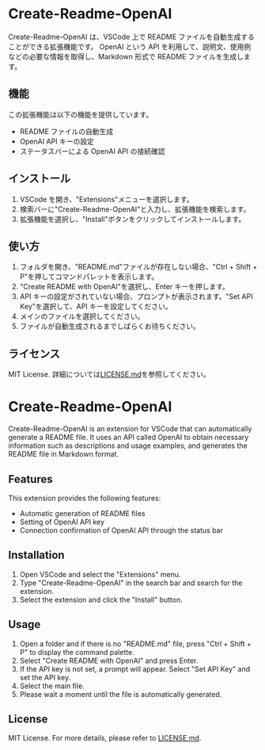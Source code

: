 # Create-Readme-OpenAI

Create-Readme-OpenAI は、VSCode 上で README ファイルを自動生成することができる拡張機能です。
OpenAI という API を利用して、説明文、使用例などの必要な情報を取得し、Markdown 形式で README ファイルを生成します。

## 機能

この拡張機能は以下の機能を提供しています。

- README ファイルの自動生成
- OpenAI API キーの設定
- ステータスバーによる OpenAI API の接続確認

## インストール

1. VSCode を開き、"Extensions"メニューを選択します。
2. 検索バーに"Create-Readme-OpenAI"と入力し、拡張機能を検索します。
3. 拡張機能を選択し、"Install"ボタンをクリックしてインストールします。

## 使い方

1. フォルダを開き、"README.md"ファイルが存在しない場合、"Ctrl + Shift + P"を押してコマンドパレットを表示します。
2. "Create README with OpenAI"を選択し、Enter キーを押します。
3. API キーの設定がされていない場合、プロンプトが表示されます。"Set API Key"を選択して、API キーを設定してください。
4. メインのファイルを選択してください。
5. ファイルが自動生成されるまでしばらくお待ちください。

## ライセンス

MIT License. 詳細については[LICENSE.md](./LICENSE.md)を参照してください。

# Create-Readme-OpenAI

Create-Readme-OpenAI is an extension for VSCode that can automatically generate a README file. It uses an API called OpenAI to obtain necessary information such as descriptions and usage examples, and generates the README file in Markdown format.

## Features

This extension provides the following features:

- Automatic generation of README files
- Setting of OpenAI API key
- Connection confirmation of OpenAI API through the status bar

## Installation

1. Open VSCode and select the "Extensions" menu.
2. Type "Create-Readme-OpenAI" in the search bar and search for the extension.
3. Select the extension and click the "Install" button.

## Usage

1. Open a folder and if there is no "README.md" file, press "Ctrl + Shift + P" to display the command palette.
2. Select "Create README with OpenAI" and press Enter.
3. If the API key is not set, a prompt will appear. Select "Set API Key" and set the API key.
4. Select the main file.
5. Please wait a moment until the file is automatically generated.

## License

MIT License. For more details, please refer to [LICENSE.md](./LICENSE.md).
